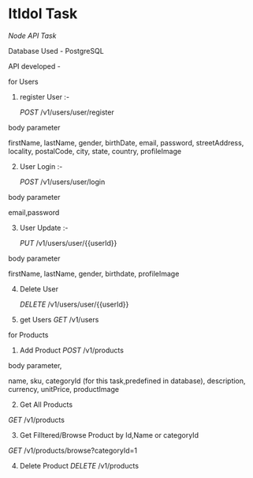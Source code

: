 # ItIdol Task

_Node API Task_

Database Used - PostgreSQL

API developed -

for Users

1. register User :-

   _POST_ /v1/users/user/register

body parameter

firstName,
lastName,
gender,
birthDate,
email,
password,
streetAddress,
locality,
postalCode,
city,
state,
country,
profileImage

2. User Login :-

   _POST_ /v1/users/user/login

body parameter

email,password

3. User Update :-

   _PUT_ /v1/users/user/{{userId}}

body parameter

firstName,
lastName,
gender,
birthdate,
profileImage

4. Delete User

   _DELETE_ /v1/users/user/{{userId}}

5. get Users
   _GET_ /v1/users

for Products

1. Add Product
   _POST_ /v1/products

body parameter,

name,
sku,
categoryId (for this task,predefined in database),
description,
currency,
unitPrice,
productImage

2. Get All Products

_GET_ /v1/products

3. Get Filltered/Browse Product by Id,Name or categoryId

_GET_ /v1/products/browse?categoryId=1

4. Delete Product
   _DELETE_ /v1/products
